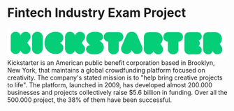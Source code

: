 # Fintech Industry Exam Project
 <img src="https://raw.githubusercontent.com/Andreaierardi/Fintech-Industry/main/latexfiles/figuras/kickstarter_logo.png" width=500> 
Kickstarter is an American public benefit corporation based in
Brooklyn, New York, that maintains a global crowdfunding platform focused on
creativity. The company's stated mission is to "help bring creative projects to
life". The platform, launched in 2009, has developed almost 200.000 businesses
and projects collectively raise $5.6 billion in funding. Over all the 500.000
project, the 38% of them have been successful.

